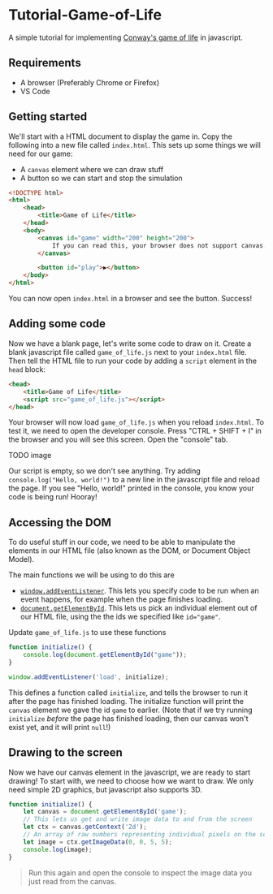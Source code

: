 # Tutorial-Game-of-Life

A simple tutorial for implementing [Conway's game of life](https://en.wikipedia.org/wiki/Conway%27s_Game_of_Life) in javascript.

## Requirements

* A browser (Preferably Chrome or Firefox)
* VS Code

## Getting started

We'll start with a HTML document to display the game in. Copy the following into a new file called `index.html`. This sets up some things we will need for our game:
* A `canvas` element where we can draw stuff
* A button so we can start and stop the simulation

```html
<!DOCTYPE html>
<html>
    <head>
        <title>Game of Life</title>
    </head>
    <body>
        <canvas id="game" width="200" height="200">
            If you can read this, your browser does not support canvas.
        </canvas>

        <button id="play">▶️</button>
    </body>
</html>
```

You can now open `index.html` in a browser and see the button. Success!

## Adding some code

Now we have a blank page, let's write some code to draw on it. Create a blank javascript file called `game_of_life.js` next to your `index.html` file. Then tell the HTML file to run your code by adding a `script` element in the `head` block:

```html
<head>
    <title>Game of Life</title>
    <script src="game_of_life.js"></script>
</head>
```

Your browser will now load `game_of_life.js` when you reload `index.html`. To test it, we need to open the developer console. Press "CTRL + SHIFT + I" in the browser and you will see this screen. Open the "console" tab.

TODO image

Our script is empty, so we don't see anything. Try adding `console.log("Hello, world!")` to a new line in the javascript file and reload the page. If you see "Hello, world!" printed in the console, you know your code is being run! Hooray!

## Accessing the DOM

To do useful stuff in our code, we need to be able to manipulate the elements in our HTML file (also known as the DOM, or Document Object Model). 

The main functions we will be using to do this are

* [`window.addEventListener`](https://developer.mozilla.org/en-US/docs/Web/API/EventTarget/addEventListener). This lets you specify code to be run when an event happens, for example when the page finishes loading.
* [`document.getElementById`](https://developer.mozilla.org/en-US/docs/Web/API/Document/getElementById). This lets us pick an individual element out of our HTML file, using the the ids we specified like `id="game"`.

Update `game_of_life.js` to use these functions

```js
function initialize() {
    console.log(document.getElementById("game"));
}

window.addEventListener('load', initialize);
```

This defines a function called `initialize`, and tells the browser to run it after the page has finished loading. The initialize function will print the `canvas` element we gave the id `game` to earlier. (Note that if we try running `initialize` *before* the page has finished loading, then our canvas won't exist yet, and it will print `null`!)

## Drawing to the screen

Now we have our canvas element in the javascript, we are ready to start drawing! To start with, we need to choose how we want to draw. We only need simple 2D graphics, but javascript also supports 3D.

```js
function initialize() {
    let canvas = document.getElementById('game');
    // This lets us get and write image data to and from the screen
    let ctx = canvas.getContext('2d'); 
    // An array of raw numbers representing individual pixels on the screen.
    let image = ctx.getImageData(0, 0, 5, 5);
    console.log(image);
}
```

> Run this again and open the console to inspect the image data you just read from the canvas.